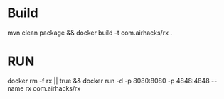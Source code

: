 # Build
mvn clean package && docker build -t com.airhacks/rx .

# RUN

docker rm -f rx || true && docker run -d -p 8080:8080 -p 4848:4848 --name rx com.airhacks/rx 
